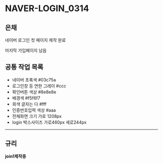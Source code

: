 <h1>NAVER-LOGIN_0314</h1>
<h2>은채</h2>
<p>네이버 로그인 첫 페이지 제작 완료</p>
<p>마지막 가입페이지 남음</p>
<h2>공통 작업 목록</h2>
<ul>
  <li>네이버 초록색 #03c75a</li>
  <li>로그인창 등 연한 그레이 #ccc</li>
  <li>확인버튼 색상 #8e8e8e</li>
  <li>배경색 #f5f6f7</li>
  <li>회색 글자는 다 #fff</li>
  <li>인증번호입력 색상 #aaa</li>
  <li>전체화면 크기 가로 1208px</li>
  <li>login 박스사이즈 가로460px 세로244px</li>
</ul>
<hr>
<h2>규리</h2>
<p><strong>join1제작중</strong></p>
<p></p>

